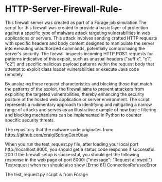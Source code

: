 # HTTP-Server-Firewall-Rule-
This firewall server was created as part of a Forage job simulation
The script for this firewall was created to provide a basic layer of protection against a specific type of malware attack targeting vulnerabilities in web applications or servers. This attack involves sending crafted HTTP requests with specific headers and body content designed to manipulate the server into executing unauthorized commands, potentially compromising the server's security. The firewall inspects incoming HTTP POST requests for patterns indicative of this exploit, such as unusual headers ("suffix", "c1", "c2") and specific malicious payload patterns within the request body that attempt to exploit class loader vulnerabilities or execute Java code remotely.

By analyzing these request characteristics and blocking those that match the patterns of the exploit, the firewall aims to prevent attackers from exploiting the targeted vulnerabilities, thereby enhancing the security posture of the hosted web application or server environment. The script represents a rudimentary approach to identifying and mitigating a narrow range of attacks and serves as an illustrative example of how basic filtering and blocking mechanisms can be implemented in Python to counter specific security threats.

The repository that the malware code originates from: https://github.com/craig/SpringCore0day

When you run the test_request.py file, after loading your local port http://localhost:8000, you should get a status code response if successful: 200
If the firewall setup is successful, you should get the following response in the web page of port 8000: {"message": "Request allowed."}
Testrequest when run should also show [Errno 61] ConnectionRefusedError

The test_request.py script is from Forage 
